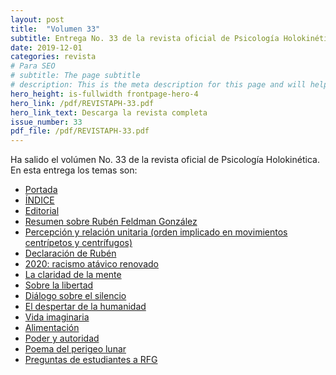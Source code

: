 ```yaml
---
layout: post
title:  "Volumen 33"
subtitle: Entrega No. 33 de la revista oficial de Psicología Holokinética
date: 2019-12-01
categories: revista
# Para SEO
# subtitle: The page subtitle
# description: This is the meta description for this page and will help it appear in search engines
hero_height: is-fullwidth frontpage-hero-4
hero_link: /pdf/REVISTAPH-33.pdf
hero_link_text: Descarga la revista completa
issue_number: 33
pdf_file: /pdf/REVISTAPH-33.pdf
---
```


Ha salido el volúmen No. 33 de la revista oficial de Psicología Holokinética. 
En esta entrega los temas son:


- [Portada](/pdf/REVISTAPH-33.pdf#page=1)
- [ÍNDICE](/pdf/REVISTAPH-33.pdf#page=3)
- [Editorial](/pdf/REVISTAPH-33.pdf#page=4)
- [Resumen sobre Rubén Feldman González](/pdf/REVISTAPH-33.pdf#page=5)
- [Percepción y relación unitaria (orden implicado en movimientos centrípetos y centrífugos)](/pdf/REVISTAPH-33.pdf#page=7)
- [Declaración de Rubén](/pdf/REVISTAPH-33.pdf#page=10)
- [2020: racismo atávico renovado](/pdf/REVISTAPH-33.pdf#page=17)
- [La claridad de la mente](/pdf/REVISTAPH-33.pdf#page=19)
- [Sobre la libertad](/pdf/REVISTAPH-33.pdf#page=20)
- [Diálogo sobre el silencio](/pdf/REVISTAPH-33.pdf#page=22)
- [El despertar de la humanidad](/pdf/REVISTAPH-33.pdf#page=26)
- [Vida imaginaria](/pdf/REVISTAPH-33.pdf#page=28)
- [Alimentación](/pdf/REVISTAPH-33.pdf#page=29)
- [Poder y autoridad](/pdf/REVISTAPH-33.pdf#page=30)
- [Poema del perigeo lunar](/pdf/REVISTAPH-33.pdf#page=36)
- [Preguntas de estudiantes a RFG](/pdf/REVISTAPH-33.pdf#page=38)
